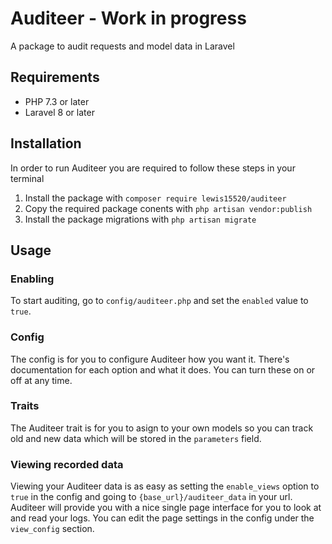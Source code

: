 # Auditeer - Work in progress
A package to audit requests and model data in Laravel

## Requirements
- PHP 7.3 or later
- Laravel 8 or later

## Installation
In order to run Auditeer you are required to follow these steps in your terminal

1. Install the package with ```composer require lewis15520/auditeer```
2. Copy the required package conents with ```php artisan vendor:publish```
3. Install the package migrations with ```php artisan migrate```

## Usage
### Enabling
To start auditing, go to ```config/auditeer.php``` and set the ```enabled``` value to ```true```.

### Config
The config is for you to configure Auditeer how you want it. There's documentation for each option and what it does. You can turn these on or off at any time.

### Traits
The Auditeer trait is for you to asign to your own models so you can track old and new data which will be stored in the ```parameters``` field. 

### Viewing recorded data
Viewing your Auditeer data is as easy as setting the ```enable_views``` option to ```true``` in the config and going to  ```{base_url}/auditeer_data``` in your url. Auditeer will provide you with a nice single page interface for you to look at and read your logs. You can edit the page settings in the config under the ```view_config``` section.
